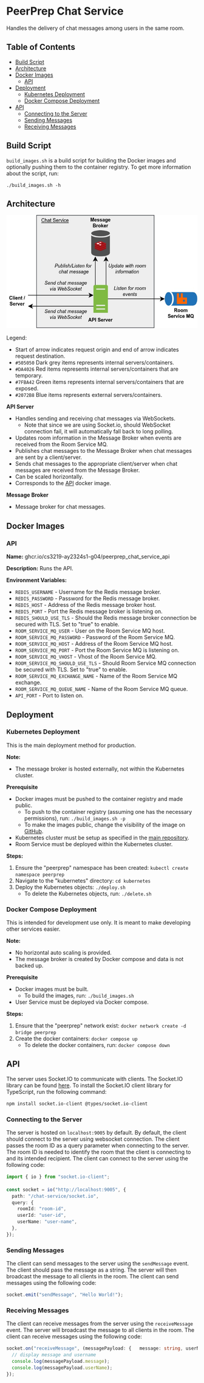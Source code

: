 # PeerPrep Chat Service

Handles the delivery of chat messages among users in the same room.

## Table of Contents

- [Build Script](#build-script)
- [Architecture](#architecture)
- [Docker Images](#docker-images)
  - [API](#api)
- [Deployment](#deployment)
  - [Kubernetes Deployment](#kubernetes-deployment)
  - [Docker Compose Deployment](#docker-compose-deployment)
- [API](#api-1)
  - [Connecting to the Server](#connecting-to-the-server)
  - [Sending Messages](#sending-messages)
  - [Receiving Messages](#receiving-messages)

## Build Script

`build_images.sh` is a build script for building the Docker images and optionally pushing them to the container registry. To get more information about the script, run:

```
./build_images.sh -h
```

## Architecture

![](./images/architecture.jpg)

Legend:

- Start of arrow indicates request origin and end of arrow indicates request destination.
- `#505050` Dark grey items represents internal servers/containers.
- `#DA4026` Red items represents internal servers/containers that are temporary.
- `#7FBA42` Green items represents internal servers/containers that are exposed.
- `#2072B8` Blue items represents external servers/containers.

**API Server**

- Handles sending and receiving chat messages via WebSockets.
  - Note that since we are using Socket.io, should WebSocket connection fail, it will automatically fall back to long polling.
- Updates room information in the Message Broker when events are received from the Room Service MQ.
- Publishes chat messages to the Message Broker when chat messages are sent by a client/server.
- Sends chat messages to the appropriate client/server when chat messages are received from the Message Broker.
- Can be scaled horizontally.
- Corresponds to the [API](#api) docker image.

**Message Broker**

- Message broker for chat messages.

## Docker Images

### API

**Name:** ghcr.io/cs3219-ay2324s1-g04/peerprep_chat_service_api

**Description:** Runs the API.

**Environment Variables:**

- `REDIS_USERNAME` - Username for the Redis message broker.
- `REDIS_PASSWORD` - Password for the Redis message broker.
- `REDIS_HOST` - Address of the Redis message broker host.
- `REDIS_PORT` - Port the Redis message broker is listening on.
- `REDIS_SHOULD_USE_TLS` - Should the Redis message broker connection be secured with TLS. Set to "true" to enable.
- `ROOM_SERVICE_MQ_USER` - User on the Room Service MQ host.
- `ROOM_SERVICE_MQ_PASSWORD` - Password of the Room Service MQ.
- `ROOM_SERVICE_MQ_HOST` - Address of the Room Service MQ host.
- `ROOM_SERVICE_MQ_PORT` - Port the Room Service MQ is listening on.
- `ROOM_SERVICE_MQ_VHOST` - Vhost of the Room Service MQ.
- `ROOM_SERVICE_MQ_SHOULD_USE_TLS` - Should Room Service MQ connection be secured with TLS. Set to "true" to enable.
- `ROOM_SERVICE_MQ_EXCHANGE_NAME` - Name of the Room Service MQ exchange.
- `ROOM_SERVICE_MQ_QUEUE_NAME` - Name of the Room Service MQ queue.
- `API_PORT` - Port to listen on.

## Deployment

### Kubernetes Deployment

This is the main deployment method for production.

**Note:**

- The message broker is hosted externally, not within the Kubernetes cluster.

**Prerequisite**

- Docker images must be pushed to the container registry and made public.
  - To push to the container registry (assuming one has the necessary permissions), run: `./build_images.sh -p`
  - To make the images public, change the visibility of the image on [GitHub](https://github.com/orgs/CS3219-AY2324S1-G04/packages).
- Kubernetes cluster must be setup as specified in the [main repository](https://github.com/CS3219-AY2324S1/ay2324s1-course-assessment-g04#deployment).
- Room Service must be deployed within the Kubernetes cluster.

**Steps:**

1. Ensure the "peerprep" namespace has been created: `kubectl create namespace peerprep`
2. Navigate to the "kubernetes" directory: `cd kubernetes`
3. Deploy the Kubernetes objects: `./deploy.sh`
    - To delete the Kubernetes objects, run: `./delete.sh`

### Docker Compose Deployment

This is intended for development use only. It is meant to make developing other services easier.

**Note:**

- No horizontal auto scaling is provided.
- The message broker is created by Docker compose and data is not backed up.

**Prerequisite**

- Docker images must be built.
  - To build the images, run: `./build_images.sh`
- User Service must be deployed via Docker compose.

**Steps:**

1. Ensure that the "peerprep" network exist: `docker network create -d bridge peerprep`
2. Create the docker containers: `docker compose up`
    - To delete the docker containers, run: `docker compose down`

## API

The server uses Socket.IO to communicate with clients. The Socket.IO library can be found [here](https://socket.io/).
To install the Socket.IO client library for TypeScript, run the following command:

```bash
npm install socket.io-client @types/socket.io-client
```

### Connecting to the Server

The server is hosted on `localhost:9005` by default. By default, the client should connect to the server using websocket
connection. The client passes the room ID as a query parameter when connecting to the server. The room ID is needed to
identify the room that the client is connecting to and its intended recipient. The client can connect to the server
using the following code:

```typescript
import { io } from "socket.io-client";

const socket = io("http://localhost:9005", {
  path: "/chat-service/socket.io",  
  query: {
    roomId: "room-id",
    userId: "user-id",
    userName: "user-name",
  },
});
```

### Sending Messages

The client can send messages to the server using the `sendMessage` event. The client should pass the message as a
string.
The server will then broadcast the message to all clients in the room. The client can send messages using the following
code:

```typescript
socket.emit("sendMessage", "Hello World!");
```

### Receiving Messages

The client can receive messages from the server using the `receiveMessage` event. The server will broadcast the message
to
all clients in the room. The client can receive messages using the following code:

```typescript
socket.on("receiveMessage", (messagePayload: {   message: string, userName: string; }) => {
  // display message and username
  console.log(messagePayload.message);
  console.log(messagePayload.userName);
});
```
